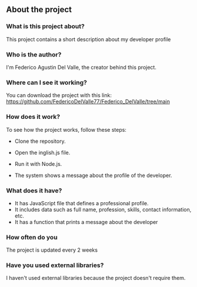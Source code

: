 ## About the project
### What is this project about?
This project contains a short description about my developer profile
### Who is the author?
I'm Federico Agustin Del Valle, the creator behind this project.
### Where can I see it working?
You can download the project with this link: https://github.com/FedericoDelValle77/Federico_DelValle/tree/main
### How does it work?
To see how the project works, follow these steps:

- Clone the repository.
 
- Open the inglish.js file.

- Run it with Node.js.

- The system shows a message about the profile of the developer.

### What does it have?
- It has JavaScript file that defines a professional profile.
- It includes data such as full name, profession, skills, contact information, etc.
- It has a function that prints a message about the developer

### How often do you
The project is updated every 2 weeks

### Have you used external libraries?
I haven't used external libraries because the project doesn't require them.